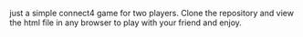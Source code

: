 just a simple connect4 game for two players. 
Clone the repository and view the html file in any browser to play with your friend and enjoy.
